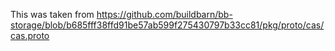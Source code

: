 This was taken from https://github.com/buildbarn/bb-storage/blob/b685fff38ffd91be57ab599f275430797b33cc81/pkg/proto/cas/cas.proto

